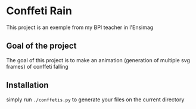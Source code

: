 # Conffeti Rain

This project is an exemple from my BPI teacher in l'Ensimag

## Goal of the project

The goal of this project is to make an animation (generation of multiple svg frames) of conffeti falling

## Installation

simply run `./conffetis.py` to generate your files on the current directory
